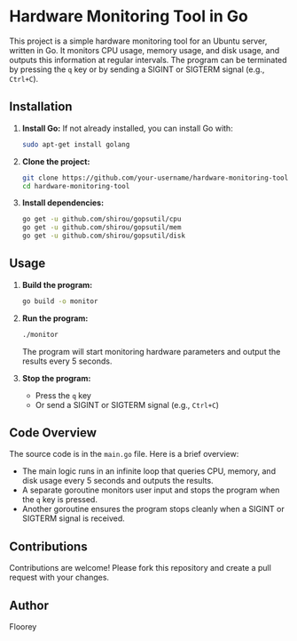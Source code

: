 # Hardware Monitoring Tool in Go

This project is a simple hardware monitoring tool for an Ubuntu server, written in Go. It monitors CPU usage, memory usage, and disk usage, and outputs this information at regular intervals. The program can be terminated by pressing the `q` key or by sending a SIGINT or SIGTERM signal (e.g., `Ctrl+C`).

## Installation

1. **Install Go:** If not already installed, you can install Go with:
   ```sh
   sudo apt-get install golang
   ```

2. **Clone the project:**
   ```sh
   git clone https://github.com/your-username/hardware-monitoring-tool.git
   cd hardware-monitoring-tool
   ```

3. **Install dependencies:**
   ```sh
   go get -u github.com/shirou/gopsutil/cpu
   go get -u github.com/shirou/gopsutil/mem
   go get -u github.com/shirou/gopsutil/disk
   ```

## Usage

1. **Build the program:**
   ```sh
   go build -o monitor
   ```

2. **Run the program:**
   ```sh
   ./monitor
   ```

   The program will start monitoring hardware parameters and output the results every 5 seconds.

3. **Stop the program:**
   - Press the `q` key
   - Or send a SIGINT or SIGTERM signal (e.g., `Ctrl+C`)

## Code Overview

The source code is in the `main.go` file. Here is a brief overview:

- The main logic runs in an infinite loop that queries CPU, memory, and disk usage every 5 seconds and outputs the results.
- A separate goroutine monitors user input and stops the program when the `q` key is pressed.
- Another goroutine ensures the program stops cleanly when a SIGINT or SIGTERM signal is received.



## Contributions

Contributions are welcome! Please fork this repository and create a pull request with your changes.

## Author

Floorey
